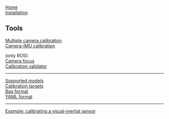 [Home](home)<br>
[Installation](installation)<br>

Tools
---
[Multiple camera calibration](multiple-camera-calibration)<br>
[Camera-IMU calibration](camera-imu-calibration)<br>

(only ROS):<br>
[Camera focus](camera-focus)<br>
[Calibration validator](calibration-validator)<br>

---
[Supported models](supported-models)<br>
[Calibration targets](calibration-target)<br>
[Bag format](bag-format)<br>
[YAML format](yaml-formats)<br>

---
[Example: calibrating a visual-inertial sensor](calibrating-the-vi-sensor)<br>
